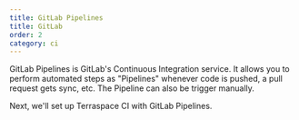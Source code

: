 ```yaml
---
title: GitLab Pipelines
title: GitLab
order: 2
category: ci
---
```


GitLab Pipelines is GitLab's Continuous Integration service. It allows you to perform automated steps as "Pipelines" whenever code is pushed, a pull request gets sync, etc. The Pipeline can also be trigger manually.

Next, we'll set up Terraspace CI with GitLab Pipelines.
